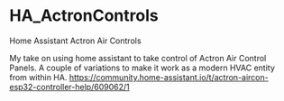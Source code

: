 # HA_ActronControls
Home Assistant Actron Air Controls

My take on using home assistant to take control of Actron Air Control Panels.
A couple of variations to make it work as a modern HVAC entity from within HA.
https://community.home-assistant.io/t/actron-aircon-esp32-controller-help/609062/1

